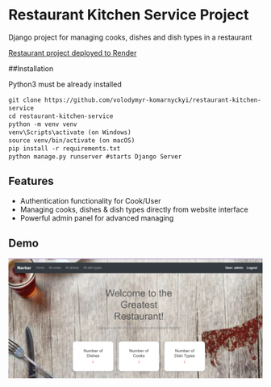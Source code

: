 # Restaurant Kitchen Service Project

Django project for managing cooks, dishes and dish types in a restaurant

[Restaurant project deployed to Render](PASTE_LINK_HERE)

##Installation

Python3 must be already installed

```shell
git clone https://github.com/volodymyr-komarnyckyi/restaurant-kitchen-service
cd restaurant-kitchen-service
python -m venv venv
venv\Scripts\activate (on Windows)
source venv/bin/activate (on macOS)
pip install -r requirements.txt
python manage.py runserver #starts Django Server
```

## Features

* Authentication functionality for Cook/User
* Managing cooks, dishes & dish types directly from website interface
* Powerful admin panel for advanced managing

## Demo

![Website Interface](demo.png)
